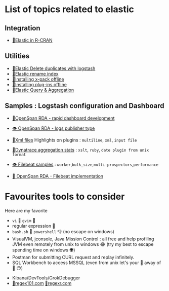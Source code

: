 
# List of topics related to elastic

## Integration

- [:eyes:Elastic in R-CRAN](https://github.com/bigleuxenchef/R-Elastic)


## Utilities
- [:eyes:Elastic Delete duplicates with logstash](./DeleteDuplicates/LogstashDeleteSample.md)
- [:eyes:Elastic rename index](./Rename-Copy%20indexes/elk_rename_index.sh.md)
- [:eyes:Installing x-pack offline](./Installingxpackoffline.md)
- [:eyes:Installing plug-ins offline](./elasticplugins.md)
- [:eyes:Elastic Query & Aggregation](./elastic-querying.md)

## Samples : Logstash configuration and Dashboard


- [:eyes:OpenSpan RDA - rapid dashboard development](./Samples/OpenSpan/README.md)
- [:eye: OpenSpan RDA - logs publisher type](./Samples/OpenSpan/OpenSpan-logs.md)
- [:eyes:Xml files](https://github.com/bigleuxenchef/Logstash-Beats-Samples/blob/master/logstash-xml.md) Highlights on plugins : `multiline`, `xml`, `input file`
- [:eyes:Dynatrace aggregation stats](https://github.com/bigleuxenchef/Logstash-Beats-Samples/tree/master/Dynatrace)  : `xslt`, `ruby`, `date plugin from unix format`

- [:eye: Filebeat samples](https://github.com/bigleuxenchef/Logstash-Beats-Samples/tree/master/filebeat) : `worker`,`bulk_size`,`multi-prospectors`,`performance`
- [:eyes: OpenSpan RDA - Filebeat implementation](./Samples/OpenSpan/OpenSpan-filebeat.md)

# Favourites tools to consider

Here are my favorite

* `vi` :punch: `gvim` :punch:
* regular expression :punch:
* `bash.sh` :punch: `powershell` :-1: (no escape on windows)
* VisualVM, jconsole, Java Mission Control : all free and help profiling JVM even remotely from unix to windows :joy: (try my best to escape spending time on windows :alien:)
* Postman for submitting CURL request and replay infinitely.
* SQL Workbench to access MSSQL (even from unix let's your :boot: away of  :poop: :smirk:)
- Kibana/DevTools/GrokDebugger 
- [:eyes:regex101.com](https://regex101.com) [:eyes:regexr.com](https://regexr.com)
